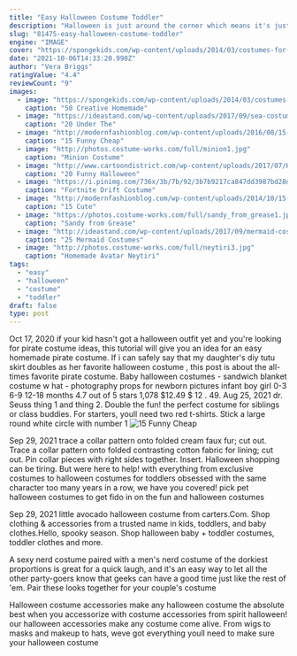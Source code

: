 ```yaml
---
title: "Easy Halloween Costume Toddler"
description: "Halloween is just around the corner which means it's just about costume oclock! for many kids, the hardest part is choosing the perfect halloween costume. For many parents, the hardest part is macgyver-ing together kids' halloween costumes at the last minute. If you are the diy type, check out these easy diy halloween"
slug: "81475-easy-halloween-costume-toddler"
engine: "IMAGE"
cover: "https://spongekids.com/wp-content/uploads/2014/03/costumes-for-kids/37-little-mummies-kid-costume.jpg"
date: "2021-10-06T14:33:20.998Z"
author: "Vera Briggs"
ratingValue: "4.4"
reviewCount: "9"
images:
  - image: "https://spongekids.com/wp-content/uploads/2014/03/costumes-for-kids/37-little-mummies-kid-costume.jpg"
    caption: "50 Creative Homemade"
  - image: "https://ideastand.com/wp-content/uploads/2017/09/sea-costume-diy/21-under-the-sea-costumes-costume-diy.jpg"
    caption: "20 Under The"
  - image: "http://modernfashionblog.com/wp-content/uploads/2016/08/15-Funny-Cheap-Easy-Homemade-Halloween-Costumes-2016-3.jpg"
    caption: "15 Funny Cheap"
  - image: "http://photos.costume-works.com/full/minion1.jpg"
    caption: "Minion Costume"
  - image: "http://www.cartoondistrict.com/wp-content/uploads/2017/07/Halloween-Party-Ideas-and-Games-for-Kids1.jpg"
    caption: "20 Funny Halloween"
  - image: "https://i.pinimg.com/736x/3b/7b/92/3b7b9217ca847dd3987bd28d22d39d74.jpg"
    caption: "Fortnite Drift Costume"
  - image: "http://modernfashionblog.com/wp-content/uploads/2014/10/15-Cute-Funny-Couples-Halloween-Costumes-Outfit-Ideas-2014-15.jpg"
    caption: "15 Cute"
  - image: "https://photos.costume-works.com/full/sandy_from_grease1.jpg"
    caption: "Sandy from Grease"
  - image: "http://ideastand.com/wp-content/uploads/2017/09/mermaid-costume-diy/12-mermaid-costume-diy-ideas-tutorials.jpg"
    caption: "25 Mermaid Costumes"
  - image: "http://photos.costume-works.com/full/neytiri3.jpg"
    caption: "Homemade Avatar Neytiri"
tags:
  - "easy"
  - "halloween"
  - "costume"
  - "toddler"
draft: false
type: post
---
```


Oct 17, 2020 if your kid hasn't got a halloween outfit yet and you're looking for pirate costume ideas, this tutorial will give you an idea for an easy homemade pirate costume. If i can safely say that my daughter's diy tutu skirt doubles as her favorite halloween costume , this post is about the all-times favorite pirate costume. Baby halloween costumes - sandwich blanket costume w hat - photography props for newborn pictures infant boy girl 0-3 6-9 12-18 months 4.7 out of 5 stars 1,078 $12.49 $ 12 . 49. Aug 25, 2021 dr. Seuss thing 1 and thing 2. Double the fun! the perfect costume for siblings or class buddies. For starters, youll need two red t-shirts. Stick a large round white circle with number 1
![15 Funny Cheap](http://modernfashionblog.com/wp-content/uploads/2016/08/15-Funny-Cheap-Easy-Homemade-Halloween-Costumes-2016-3.jpg "15 Funny Cheap")

Sep 29, 2021 trace a collar pattern onto folded cream faux fur; cut out. Trace a collar pattern onto folded contrasting cotton fabric for lining; cut out. Pin collar pieces with right sides together. Insert. Halloween shopping can be tiring. But were here to help! with everything from exclusive costumes to halloween costumes for toddlers obsessed with the same character too many years in a row, we have you covered! pick pet halloween costumes to get fido in on the fun and halloween costumes
<!--inArticleAds-->

<!--galleryOne-->

Sep 29, 2021 little avocado halloween costume from carters.Com. Shop clothing & accessories from a trusted name in kids, toddlers, and baby clothes.Hello, spooky season. Shop halloween baby + toddler costumes, toddler clothes and more.
<!--inArticleAds-->

<!--galleryTwo-->

A sexy nerd costume paired with a men's nerd costume of the dorkiest proportions is great for a quick laugh, and it's an easy way to let all the other party-goers know that geeks can have a good time just like the rest of 'em. Pair these looks together for your couple's costume
<!--galleryThree-->

Halloween costume accessories make any halloween costume the absolute best when you accessorize with costume accessories from spirit halloween! our halloween accessories make any costume come alive. From wigs to masks and makeup to hats, weve got everything youll need to make sure your halloween costume